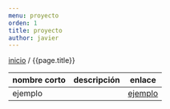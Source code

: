 ```yaml
---
menu: proyecto
orden: 1
title: proyecto
author: javier
---
```

[inicio](index.html) / {{page.title}}


| nombre corto   | descripción        |   enlace           |  
| ---------------| ------------------ | -------------------|  
| ejemplo        |                    | [ejemplo](ejemplo.html)|  

